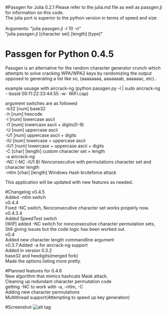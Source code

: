 #Passgen for Julia 0.2.1
Please refer to the julia.md file as well as passgen.jl for information on this code.
<br>
The julia port is superior to the python version in terms of speed and size
<br>
<br>
Arguments: "julia passgen.jl -l 10 -n"
<br>
           "julia passgen.jl [character set] [length] [type]"
<br>

# Passgen for Python 0.4.5
Passgen is an alternative for the random character generator crunch which attempts to solve cracking WPA/WPA2 keys by randomizing the output opposed to generating a list like so, (aaaaaaaa, aaaaaaab, aaaaaac, etc)..

example usuage with aircrack-ng (python passgen.py -l | sudo aircrack-ng --bssid 00:11:22:33:44:55 -w- WiFi.cap)

argument switches are as followed
<br>
-b32 [num] base32
<br>
-h [num] hexcode
<br>
-l [num] lowercase ascii
<br>
-l1 [num] lowercase ascii + digits(0-9)
<br>
-U [num] uppercase ascii
<br>
-U1 [num] uppercase ascii + digits
<br>
-lU [num] lowercase + uppercase ascii
<br>
-lU1 [num] lowercase + uppercase ascii + digits
<br>
-C [char] [length] custom character set + length
<br>
-a aircrack-ng
<br>
-NC (-NC -lU1 8) Nonconsecutive with permutations character set and character length
<br>
-ntlm [char] [length] Windows Hash bruteforce attack

This application will be updated with new features as needed.

#Changelog
v0.4.5
<br>
Added -ntlm switch
<br>
v0.4.4
<br>
Fixed -NC switch, Nonconsecutive character set works properly now.
<br>
v0.4.3.4
<br>
Added SpeedTest switch
<br>
[WIP] added -NC switch for nonconsecutive character permutation sets, Still giving issues but the code logic has been worked out.
<br>
v0.4
<br>
Added new character length commandline argument
<br>
v0.3.7:Added -a for aircrack-ng support
<br>
Added in version 0.3.2
<br>
base32 and hexdigits(merged fork)
<br>
Made the options listing more pretty.

#Planned features for 0.4.6
<br>
New algorithm that mimics hashcats Mask attack.
<br>
Cleaning up redundant character permutation code
<br>
getting -NC to work with -a, -ntlm, -C
<br>
Adding new character permutations
<br>
Multithread support(Attempting to speed up key generation)

#Screenshot
![alt tag](http://i.imgur.com/cXWBSpm.png)
